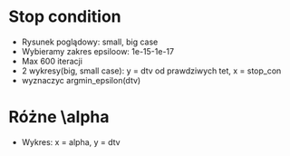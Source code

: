 # Stop condition
- Rysunek poglądowy: small, big case
- Wybieramy zakres epsiloow: 1e-15-1e-17
- Max 600 iteracji
- 2 wykresy(big, small case): y = dtv od prawdziwych tet, x = stop_con
- wyznaczyc argmin_epsilon(dtv)




# Różne \alpha
- Wykres: x = alpha, y = dtv
